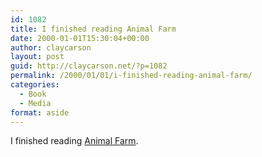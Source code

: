 ```yaml
---
id: 1082
title: I finished reading Animal Farm
date: 2000-01-01T15:30:04+00:00
author: claycarson
layout: post
guid: http://claycarson.net/?p=1082
permalink: /2000/01/01/i-finished-reading-animal-farm/
categories:
  - Book
  - Media
format: aside
---
```

I finished reading [Animal Farm](http://amazon.com/exec/obidos/ASIN/0452284244/claycarson0c-20).<!--more-->